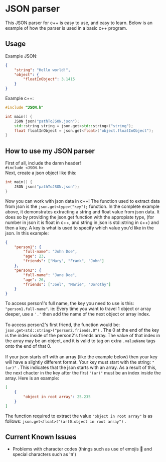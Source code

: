 # JSON parser

This JSON parser for c++ is easy to use, and easy to learn. Below is an example of how the parser is used in a basic c++ program.

## Usage

Example JSON:

```json
{
	"string": "Hello world!",
	"object": {
		"floatInObject": 3.1415
	}
}
```

Example c++:

```cpp
#include "JSON.h"

int main() {
    JSON json("pathToJSON.json");
    std::string string = json.get<std::string>("string");
    float floatInObject = json.get<float>("object.floatInObject");
}
```

## How to use my JSON parser

First of all, include the damn header!<br/>
`#include <JSON.h>`<br/>
Next, create a json object like this: <br/>

```cpp
int main() {
    JSON json("pathToJSON.json");
}
```

Now you can work with json data in c++! The function used to extract data from json is the `json.get<type>("key");` function. In the complete example above, it demonstrates extracting a string and float value from json data. It does so by providing the json.get function with the appropiate type, (for number in json it is float in c++, and string in json is std::string in c++) and then a key. A key is what is used to specify which value you'd like in the json. In this example:<br/>

```json
{
	"person1": {
		"full-name": "John Doe",
		"age": 23,
		"friends": ["Mary", "Frank", "John"]
	},
	"person2": {
		"full-name": "Jane Doe",
		"age": 26,
		"friends": ["Joel", "Marie", "Dorothy"]
	}
}
```

To access person1's full name, the key you need to use is this: `"person1.full-name"`. ie: Every time you want to travel 1 object or array deeper, use a `'.'` then add the name of the next object or array index.
<br/>
<br/>
To access person2's first friend, the function would be: `json.get<std::string>("person2.friends.0")` . The 0 at the end of the key is the index inside of the person2's friends array. The value of that index in the array may be an object, and it is valid to tag on extra `.valueName` tags onto the end of that 0.
<br/>
<br/>
If your json starts off with an array (like the example below) then your key will have a slightly different format. Your key must start with the string: `"(ar)"` . This indicates that the json starts with an array. As a result of this, the next chacter in the key after the first `"(ar)"` must be an index inside the array. Here is an example:

```json
[
	{
		"object in root array": 25.235
	}
]
```

The function required to extract the value `"object in root array"` is as follows: `json.get<float>("(ar)0.object in root array")` .

## Current Known Issues

-   Problems with character codes (things such as use of emojis 🙂 and special characters such as 'π')
